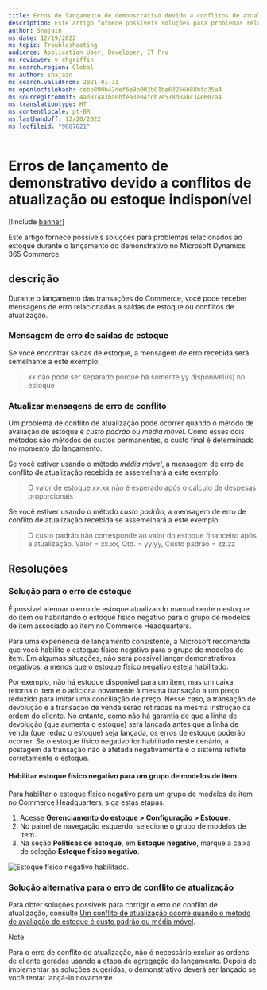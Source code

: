 ```yaml
---
title: Erros de lançamento de demonstrativo devido a conflitos de atualização ou estoque indisponível
description: Este artigo fornece possíveis soluções para problemas relacionados ao estoque durante o lançamento do demonstrativo no Microsoft Dynamics 365 Commerce.
author: Shajain
ms.date: 12/19/2022
ms.topic: Troubleshooting
audience: Application User, Developer, IT Pro
ms.reviewer: v-chgriffin
ms.search.region: Global
ms.author: shajain
ms.search.validFrom: 2021-01-31
ms.openlocfilehash: cebb890b42def6e9b002b01be63266b88bfc35a4
ms.sourcegitcommit: 4ad87483ba0bfea3e04fdb7e578d8abc34e607a4
ms.translationtype: HT
ms.contentlocale: pt-BR
ms.lasthandoff: 12/20/2022
ms.locfileid: "9887621"
---
```

# <a name="statement-posting-errors-due-to-unavailable-inventory-or-update-conflicts"></a>Erros de lançamento de demonstrativo devido a conflitos de atualização ou estoque indisponível

[!include [banner](../../includes/banner.md)]

Este artigo fornece possíveis soluções para problemas relacionados ao estoque durante o lançamento do demonstrativo no Microsoft Dynamics 365 Commerce.

## <a name="description"></a>descrição

Durante o lançamento das transações do Commerce, você pode receber mensagens de erro relacionadas a saídas de estoque ou conflitos de atualização.

### <a name="inventory-issues-error-message"></a>Mensagem de erro de saídas de estoque

Se você encontrar saídas de estoque, a mensagem de erro recebida será semelhante a este exemplo:

> xx não pode ser separado porque há somente yy disponível(is) no estoque

### <a name="update-conflict-error-messages"></a>Atualizar mensagens de erro de conflito

Um problema de conflito de atualização pode ocorrer quando o método de avaliação de estoque é *custo padrão* ou *média móvel*. Como esses dois métodos são métodos de custos permanentes, o custo final é determinado no momento do lançamento.

Se você estiver usando o método *média móvel*, a mensagem de erro de conflito de atualização recebida se assemelhará a este exemplo:

> O valor de estoque xx.xx não é esperado após o cálculo de despesas proporcionais

Se você estiver usando o método *custo padrão*, a mensagem de erro de conflito de atualização recebida se assemelhará a este exemplo:

> O custo padrão não corresponde ao valor do estoque financeiro após a atualização. Valor = xx.xx, Qtd. = yy.yy, Custo padrão = zz.zz

## <a name="resolutions"></a>Resoluções

### <a name="workaround-for-the-inventory-error"></a>Solução para o erro de estoque

É possível atenuar o erro de estoque atualizando manualmente o estoque do item ou habilitando o estoque físico negativo para o grupo de modelos de item associado ao item no Commerce Headquarters.

Para uma experiência de lançamento consistente, a Microsoft recomenda que você habilite o estoque físico negativo para o grupo de modelos de item. Em algumas situações, não será possível lançar demonstrativos negativos, a menos que o estoque físico negativo esteja habilitado.

Por exemplo, não há estoque disponível para um item, mas um caixa retorna o item e o adiciona novamente à mesma transação a um preço reduzido para imitar uma conciliação de preço. Nesse caso, a transação de devolução e a transação de venda serão retiradas na mesma instrução da ordem do cliente. No entanto, como não há garantia de que a linha de devolução (que aumenta o estoque) será lançada antes que a linha de venda (que reduz o estoque) seja lançada, os erros de estoque poderão ocorrer. Se o estoque físico negativo for habilitado neste cenário, a postagem da transação não é afetada negativamente e o sistema reflete corretamente o estoque.

#### <a name="enable-negative-physical-inventory-for-an-item-model-group"></a>Habilitar estoque físico negativo para um grupo de modelos de item

Para habilitar o estoque físico negativo para um grupo de modelos de item no Commerce Headquarters, siga estas etapas.

1. Acesse **Gerenciamento do estoque \> Configuração \> Estoque**.
1. No painel de navegação esquerdo, selecione o grupo de modelos de item.
1. Na seção **Políticas de estoque**, em **Estoque negativo**, marque a caixa de seleção **Estoque físico negativo**.

![Estoque físico negativo habilitado.](./media/Physical_Negative_Inventory.png)

### <a name="workaround-for-the-update-conflict-error"></a>Solução alternativa para o erro de conflito de atualização

Para obter soluções possíveis para corrigir o erro de conflito de atualização, consulte [Um conflito de atualização ocorre quando o método de avaliação de estoque é custo padrão ou média móvel](/troubleshoot/dynamics-365/supply-chain/costing/update-conflict-standard-cost-moving-average-inventory-valuation).

> [!NOTE]
> Para o erro de conflito de atualização, não é necessário excluir as ordens de cliente geradas usando a etapa de agregação do lançamento. Depois de implementar as soluções sugeridas, o demonstrativo deverá ser lançado se você tentar lançá-lo novamente.
